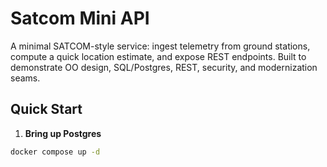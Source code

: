 # Satcom Mini API


A minimal SATCOM-style service: ingest telemetry from ground stations, compute a quick location estimate, and expose REST endpoints. Built to demonstrate OO design, SQL/Postgres, REST, security, and modernization seams.


## Quick Start


1. **Bring up Postgres**
```bash
docker compose up -d